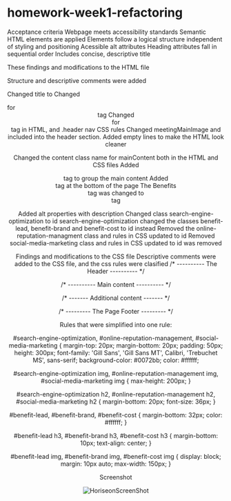 # homework-week1-refactoring
Acceptance criteria
Webpage meets accessibility standards
Semantic HTML elements are applied
Elements follow a logical structure independent of styling and positioning
Acessible alt attributes
Heading attributes fall in sequential order
Includes concise, descriptive title

These findings and modifications to the HTML file

Structure and descriptive comments were added

<!--- Header --->
<!--- Main content --->
<!--- Additional indirect content--->
<!--- Page footer--->

Changed title to
Changed <div> for <header> tag
Changed <div> for <nav> tag in HTML, and .header nav CSS rules
Changed meetingMainImage and included into the header section.
Added empty lines to make the HTML look cleaner

Changed the content class name for mainContent both in the HTML and CSS files
Added <main> tag to group the main content
Added <footer> tag at the bottom of the page
The Benefits <div> tag was changed to <aside> tag

Added alt properties with description
Changed class search-engine-optimization to id search-engine-optimization
changed the classes benefit-lead, benefit-brand and benefit-cost to id instead
Removed the online-reputation-managment class and rules in CSS updated to id
Removed social-media-marketing class and rules in CSS updated to id
</img> was removed


Findings and modifications to the CSS file
Descriptive comments were added to the CSS file, and the css rules were clasified
/* ---------- The Header ---------- */

/* ---------- Main content ---------- */

/* ------- Additional content ------- */

/* --------- The Page Footer --------- */

Rules that were simplified into one rule:

#search-engine-optimization,
#online-reputation-management,
#social-media-marketing {
    margin-top: 20px;
    margin-bottom: 20px;
    padding: 50px;
    height: 300px;
    font-family: 'Gill Sans', 'Gill Sans MT', Calibri, 'Trebuchet MS', sans-serif;
    background-color: #0072bb;
    color: #ffffff;

#search-engine-optimization img,
#online-reputation-management img,
#social-media-marketing img {
    max-height: 200px;
}

#search-engine-optimization h2,
#online-reputation-management h2,
#social-media-marketing h2 {
    margin-bottom: 20px;
    font-size: 36px;
}

#benefit-lead,
#benefit-brand,
#benefit-cost {
    margin-bottom: 32px;
    color: #ffffff;
}

#benefit-lead h3,
#benefit-brand h3,
#benefit-cost h3 {
    margin-bottom: 10px;
    text-align: center;
}

#benefit-lead img,
#benefit-brand img,
#benefit-cost img {
    display: block;
    margin: 10px auto;
    max-width: 150px;
}

Screenshot

![HoriseonScreenShot](https://user-images.githubusercontent.com/89947774/134260921-98ba4cc2-4bed-4717-af74-3974e120902d.png)